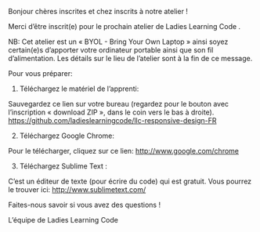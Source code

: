 Bonjour chères inscrites et chez inscrits à notre atelier !

Merci d’être inscrit(e) pour le prochain atelier de Ladies Learning Code .
 
NB: Cet atelier est un « BYOL - Bring Your Own Laptop » ainsi soyez certain(e)s d’apporter votre ordinateur portable ainsi que son fil d’alimentation. Les détails sur le lieu de l’atelier sont à la fin de ce message.
 
Pour vous préparer:
 
1. Téléchargez le matériel de l’apprenti:
 
Sauvegardez ce lien sur votre bureau (regardez pour le bouton avec l’inscription « download ZIP », dans le coin vers le bas à droite).  https://github.com/ladieslearningcode/llc-responsive-design-FR
 
2. Téléchargez Google Chrome:
 
Pour le télécharger, cliquez sur ce lien: http://www.google.com/chrome
 
3. Téléchargez Sublime Text :
 
C’est un éditeur de texte (pour écrire du code) qui est gratuit. Vous pourrez le trouver ici: http://www.sublimetext.com/
 
Faites-nous savoir si vous avez des questions ! 

 
L’équipe de Ladies Learning Code       
